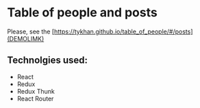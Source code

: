 # Table of people and posts

Please, see the [https://tykhan.github.io/table_of_people/#/posts](DEMOLIMK)

## Technolgies used:
- React
- Redux
- Redux Thunk
- React Router
